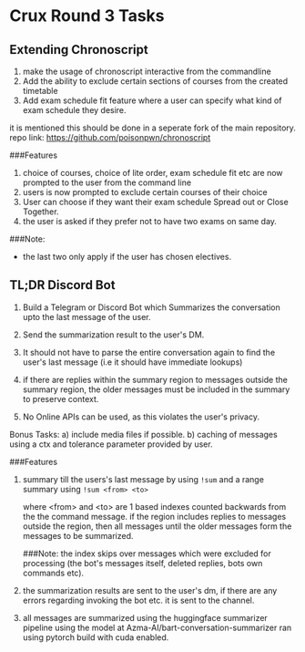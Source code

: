 # Crux Round 3 Tasks
## Extending Chronoscript
1) make the usage of chronoscript interactive from the 
commandline
2) Add the ability to exclude certain sections of courses from the created timetable
3) Add exam schedule fit feature where a user can specify
what kind of exam schedule they desire.

it is mentioned this should be done in a seperate fork of the main repository.
repo link: https://github.com/poisonpwn/chronoscript

###Features
1) choice of courses, choice of lite order, exam schedule fit etc are now prompted to the user from the command line
2) users is now prompted to exclude certain courses of their choice
3) User can choose if they want their exam schedule Spread out or Close Together.
4) the user is asked if  they prefer not to have two exams on same day.

###Note: 
* the last two only apply if the user has chosen electives.

## TL;DR Discord Bot
1) Build a Telegram or Discord Bot which Summarizes the conversation upto the last message of the user.

2) Send the summarization result to the user's DM.

3) It should not have to parse the entire conversation again to find the user's last message (i.e it should have immediate lookups)

4) if there are replies within the summary region to messages outside the summary region, the older messages must be included in the summary to preserve context.

5) No Online APIs can be used, as this violates the user's privacy.

Bonus Tasks:
	a) include media files if possible.
	b) caching of messages using a ctx and tolerance parameter provided by user.

###Features
1) summary till the users's last message by using `!sum`
and a range summary using  `!sum <from> <to>`

	where \<from> and \<to> are 1 based indexes counted backwards from the the command message. if the region includes replies to messages outside the region, then all messages until the older messages form the messages to be summarized.

	###Note: the index skips over messages which were excluded for processing (the bot's messages itself, deleted replies, bots own commands etc).

2) the summarization results are sent to the user's dm,
	if there are any errors regarding invoking the bot etc.
	it is sent to the channel.

3) all messages are summarized using the huggingface 
summarizer pipeline using the model at Azma-AI/bart-conversation-summarizer
ran using pytorch build with cuda enabled.
	


